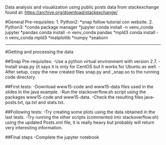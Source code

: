Data analysis and visualization using public posts data from stackexchange found at:
    https://archive.org/download/stackexchange/

#General Pre-requisites:
    1. Python2:
        *snap
            follow tutorial con website.
    2. Python3:
        *conda package manager
        *jupyter
            conda install -n venv_conda jupyter
        *pandas
            conda install -n venv_conda pandas
        *mpld3
            conda install -n venv_conda mpld3
        *matplotlib
        *numpy
        *seaborn
      
---
#Getting and processing the data

##Snap Pre-requisites:
    -Use a python virtual environment with version 2.7.
    -Install snap.py (it says it is only for CentOS but it works for Ubuntu as well.
    -After setup, copy the new created files snap.py and _snap.so to the running code directory.
    
##First tests:
    -Download www15-code and www15-data files used in the slides in the java example.
    -Run the stackoverflow.sh script using the packages www15-code and www15-data.
    -Check the resulting files java-posts.txt, qa.txt and stats.txt.
    
##Following tests:
    -Try creating some plots using the data obtained in the last tests.
    -Try running the other scripts (commented into stackoverflow.sh) using the updated Posts.xml file, it is really heavy but probably will return very interesting information.
    
##Final steps
    -Complete the jupyter notebook
